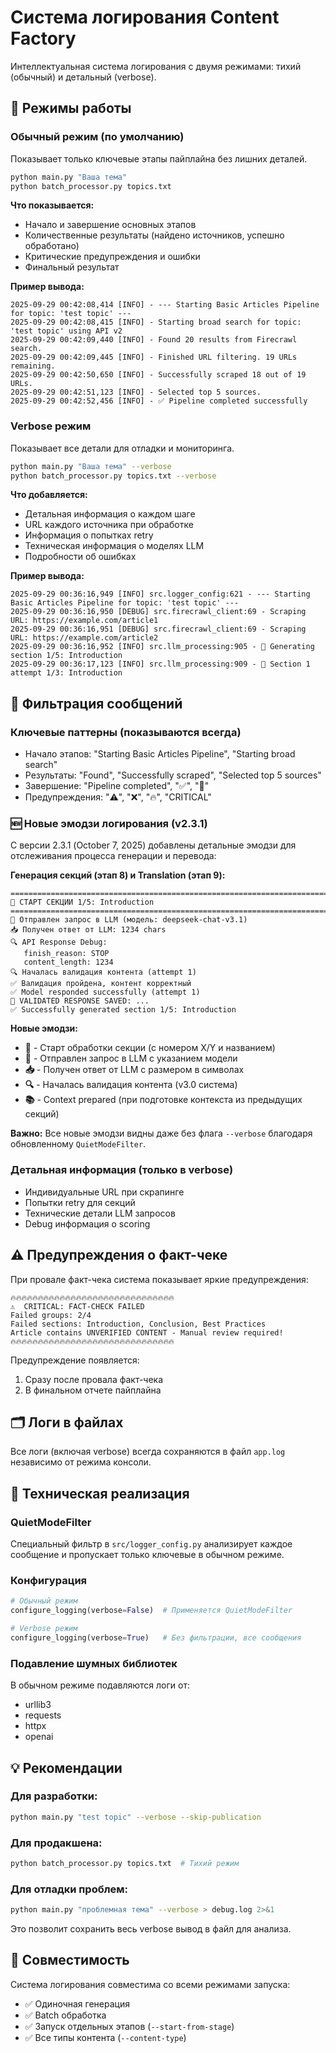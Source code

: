 # Система логирования Content Factory

Интеллектуальная система логирования с двумя режимами: тихий (обычный) и детальный (verbose).

## 🔧 Режимы работы

### Обычный режим (по умолчанию)
Показывает только ключевые этапы пайплайна без лишних деталей.

```bash
python main.py "Ваша тема"
python batch_processor.py topics.txt
```

**Что показывается:**
- Начало и завершение основных этапов
- Количественные результаты (найдено источников, успешно обработано)
- Критические предупреждения и ошибки
- Финальный результат

**Пример вывода:**
```
2025-09-29 00:42:08,414 [INFO] - --- Starting Basic Articles Pipeline for topic: 'test topic' ---
2025-09-29 00:42:08,415 [INFO] - Starting broad search for topic: 'test topic' using API v2
2025-09-29 00:42:09,440 [INFO] - Found 20 results from Firecrawl search.
2025-09-29 00:42:09,445 [INFO] - Finished URL filtering. 19 URLs remaining.
2025-09-29 00:42:50,650 [INFO] - Successfully scraped 18 out of 19 URLs.
2025-09-29 00:42:51,123 [INFO] - Selected top 5 sources.
2025-09-29 00:42:52,456 [INFO] - ✅ Pipeline completed successfully
```

### Verbose режим
Показывает все детали для отладки и мониторинга.

```bash
python main.py "Ваша тема" --verbose
python batch_processor.py topics.txt --verbose
```

**Что добавляется:**
- Детальная информация о каждом шаге
- URL каждого источника при обработке
- Информация о попытках retry
- Техническая информация о моделях LLM
- Подробности об ошибках

**Пример вывода:**
```
2025-09-29 00:36:16,949 [INFO] src.logger_config:621 - --- Starting Basic Articles Pipeline for topic: 'test topic' ---
2025-09-29 00:36:16,950 [DEBUG] src.firecrawl_client:69 - Scraping URL: https://example.com/article1
2025-09-29 00:36:16,951 [DEBUG] src.firecrawl_client:69 - Scraping URL: https://example.com/article2
2025-09-29 00:36:16,952 [INFO] src.llm_processing:905 - 📝 Generating section 1/5: Introduction
2025-09-29 00:36:17,123 [INFO] src.llm_processing:909 - 🔄 Section 1 attempt 1/3: Introduction
```

## 🎯 Фильтрация сообщений

### Ключевые паттерны (показываются всегда)
- Начало этапов: "Starting Basic Articles Pipeline", "Starting broad search"
- Результаты: "Found", "Successfully scraped", "Selected top 5 sources"
- Завершение: "Pipeline completed", "✅", "🎉"
- Предупреждения: "⚠️", "❌", "🔥", "CRITICAL"

### 🆕 Новые эмодзи логирования (v2.3.1)

С версии 2.3.1 (October 7, 2025) добавлены детальные эмодзи для отслеживания процесса генерации и перевода:

**Генерация секций (этап 8) и Translation (этап 9):**
```
================================================================================
📍 СТАРТ СЕКЦИИ 1/5: Introduction
================================================================================
🚀 Отправлен запрос в LLM (модель: deepseek-chat-v3.1)
📥 Получен ответ от LLM: 1234 chars
🔍 API Response Debug:
   finish_reason: STOP
   content_length: 1234
🔍 Началась валидация контента (attempt 1)
✅ Валидация пройдена, контент корректный
✅ Model responded successfully (attempt 1)
💾 VALIDATED RESPONSE SAVED: ...
✅ Successfully generated section 1/5: Introduction
```

**Новые эмодзи:**
- **📍** - Старт обработки секции (с номером X/Y и названием)
- **🚀** - Отправлен запрос в LLM с указанием модели
- **📥** - Получен ответ от LLM с размером в символах
- **🔍** - Началась валидация контента (v3.0 система)
- **📚** - Context prepared (при подготовке контекста из предыдущих секций)

**Важно:** Все новые эмодзи видны даже без флага `--verbose` благодаря обновленному `QuietModeFilter`.

### Детальная информация (только в verbose)
- Индивидуальные URL при скрапинге
- Попытки retry для секций
- Технические детали LLM запросов
- Debug информация о scoring

## ⚠️ Предупреждения о факт-чеке

При провале факт-чека система показывает яркие предупреждения:

```
🔥🔥🔥🔥🔥🔥🔥🔥🔥🔥🔥🔥🔥🔥🔥🔥🔥🔥🔥🔥🔥🔥🔥🔥🔥🔥🔥🔥🔥🔥
⚠️  CRITICAL: FACT-CHECK FAILED
Failed groups: 2/4
Failed sections: Introduction, Conclusion, Best Practices
Article contains UNVERIFIED CONTENT - Manual review required!
🔥🔥🔥🔥🔥🔥🔥🔥🔥🔥🔥🔥🔥🔥🔥🔥🔥🔥🔥🔥🔥🔥🔥🔥🔥🔥🔥🔥🔥🔥
```

Предупреждение появляется:
1. Сразу после провала факт-чека
2. В финальном отчете пайплайна

## 🗂️ Логи в файлах

Все логи (включая verbose) всегда сохраняются в файл `app.log` независимо от режима консоли.

## 🔧 Техническая реализация

### QuietModeFilter
Специальный фильтр в `src/logger_config.py` анализирует каждое сообщение и пропускает только ключевые в обычном режиме.

### Конфигурация
```python
# Обычный режим
configure_logging(verbose=False)  # Применяется QuietModeFilter

# Verbose режим
configure_logging(verbose=True)   # Без фильтрации, все сообщения
```

### Подавление шумных библиотек
В обычном режиме подавляются логи от:
- urllib3
- requests
- httpx
- openai

## 💡 Рекомендации

### Для разработки:
```bash
python main.py "test topic" --verbose --skip-publication
```

### Для продакшена:
```bash
python batch_processor.py topics.txt  # Тихий режим
```

### Для отладки проблем:
```bash
python main.py "проблемная тема" --verbose > debug.log 2>&1
```

Это позволит сохранить весь verbose вывод в файл для анализа.

## 🚀 Совместимость

Система логирования совместима со всеми режимами запуска:
- ✅ Одиночная генерация
- ✅ Batch обработка
- ✅ Запуск отдельных этапов (`--start-from-stage`)
- ✅ Все типы контента (`--content-type`)
